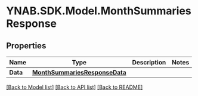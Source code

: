 # YNAB.SDK.Model.MonthSummariesResponse
## Properties

Name | Type | Description | Notes
------------ | ------------- | ------------- | -------------
**Data** | [**MonthSummariesResponseData**](MonthSummariesResponseData.md) |  | 

[[Back to Model list]](../README.md#documentation-for-models) [[Back to API list]](../README.md#documentation-for-api-endpoints) [[Back to README]](../README.md)

